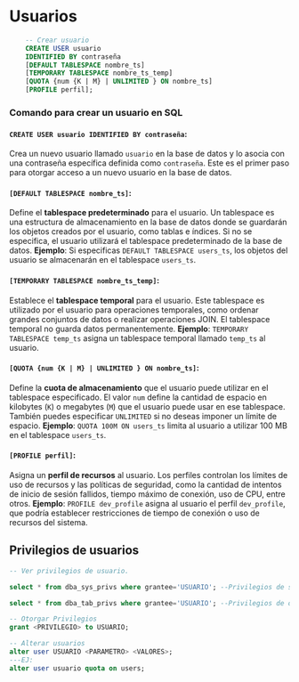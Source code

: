 # Usuarios
~~~sql 
    -- Crear usuario
    CREATE USER usuario 
    IDENTIFIED BY contraseña
    [DEFAULT TABLESPACE nombre_ts]
    [TEMPORARY TABLESPACE nombre_ts_temp]
    [QUOTA {num {K | M} | UNLIMITED } ON nombre_ts]
    [PROFILE perfil];
~~~

### Comando para crear un usuario en SQL

#### `CREATE USER usuario IDENTIFIED BY contraseña`:
Crea un nuevo usuario llamado `usuario` en la base de datos y lo asocia con una contraseña específica definida como `contraseña`. Este es el primer paso para otorgar acceso a un nuevo usuario en la base de datos.

#### `[DEFAULT TABLESPACE nombre_ts]`:
Define el **tablespace predeterminado** para el usuario. Un tablespace es una estructura de almacenamiento en la base de datos donde se guardarán los objetos creados por el usuario, como tablas e índices. Si no se especifica, el usuario utilizará el tablespace predeterminado de la base de datos.
**Ejemplo**: Si especificas `DEFAULT TABLESPACE users_ts`, los objetos del usuario se almacenarán en el tablespace `users_ts`.

#### `[TEMPORARY TABLESPACE nombre_ts_temp]`:
Establece el **tablespace temporal** para el usuario. Este tablespace es utilizado por el usuario para operaciones temporales, como ordenar grandes conjuntos de datos o realizar operaciones JOIN. El tablespace temporal no guarda datos permanentemente.
**Ejemplo**: `TEMPORARY TABLESPACE temp_ts` asigna un tablespace temporal llamado `temp_ts` al usuario.

#### `[QUOTA {num {K | M} | UNLIMITED } ON nombre_ts]`:
Define la **cuota de almacenamiento** que el usuario puede utilizar en el tablespace especificado. El valor `num` define la cantidad de espacio en kilobytes (`K`) o megabytes (`M`) que el usuario puede usar en ese tablespace. También puedes especificar `UNLIMITED` si no deseas imponer un límite de espacio.
**Ejemplo**: `QUOTA 100M ON users_ts` limita al usuario a utilizar 100 MB en el tablespace `users_ts`.

#### `[PROFILE perfil]`:
Asigna un **perfil de recursos** al usuario. Los perfiles controlan los límites de uso de recursos y las políticas de seguridad, como la cantidad de intentos de inicio de sesión fallidos, tiempo máximo de conexión, uso de CPU, entre otros.
**Ejemplo**: `PROFILE dev_profile` asigna al usuario el perfil `dev_profile`, que podría establecer restricciones de tiempo de conexión o uso de recursos del sistema.

## Privilegios de usuarios
~~~sql
-- Ver privilegios de usuario.

select * from dba_sys_privs where grantee='USUARIO'; --Privilegios de sistema del usuario USUARIO.

select * from dba_tab_privs where grantee='USUARIO'; --Privilegios de objetos del usuario USUARIO.

-- Otorgar Privilegios
grant <PRIVILEGIO> to USUARIO;

-- Alterar usuarios
alter user USUARIO <PARAMETRO> <VALORES>;
---EJ:
alter user usuario quota on users;

~~~
